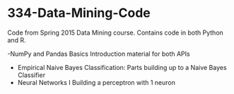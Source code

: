 # 334-Data-Mining-Code
Code from Spring 2015 Data Mining course. Contains code in both Python and R.

-NumPy and Pandas Basics
    Introduction material for both APIs
- Empirical Naive Bayes Classification:
    Parts building up to a Naive Bayes Classifier
- Neural Networks I
    Building a perceptron with 1 neuron
